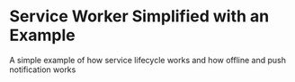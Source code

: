 <h1>
    Service Worker Simplified with an Example
</h1>
<p>
    A simple example of how service lifecycle works and how offline and push notification  works
</p>
